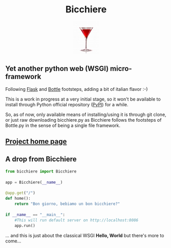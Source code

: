 
<h1 align="center">Bicchiere</h1>


<p align="center"><img title="Un bel bicchiere di Campari" src="static/img/bicchiere-rosso-2.jpg" alt="Bicchiere Logo"/></p>

## Yet another python web (WSGI) micro-framework

Following [Flask](https://flask.palletsprojects.com/en/2.1.x/) and [Bottle](https://bottlepy.org/docs/dev/) footsteps, adding a bit of italian flavor :-)

This is a work in progress at a very initial stage, so it won't be available to install through Python official repository ([PyPI](https://pypi.org/)) for a while.

So, as of now, only available means of installing/using it is through git clone, or just raw downloading bicchiere.py as Bicchiere follows the footsteps of Bottle.py in the sense of being a single file framework.

## [Project home page](https://bicchiere.eu.pythonanywhere.com "Project Home Page - Demo App")

## A drop from Bicchiere

```python
from bicchiere import Bicchiere

app = Bicchiere(__name__)

@app.get("/")
def home():
    return "Bon giorno, bebiamo un bon bicchiere?"
    
if __name__ == "__main__":
    #This will run default server on http://localhost:8086
    app.run()
```

... and this is just about the classical WSGI **Hello, World** but there's more to come...

